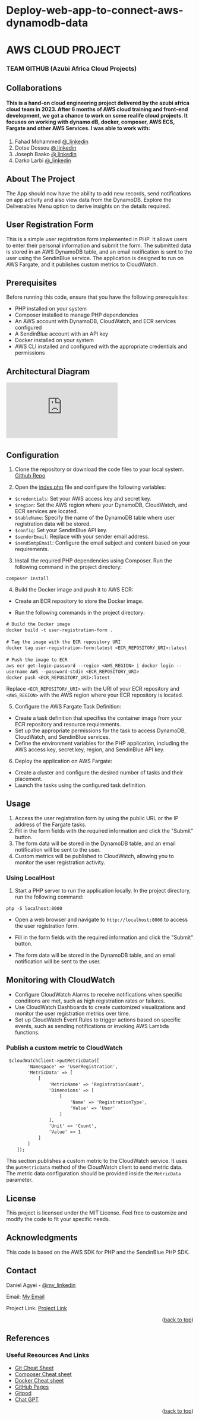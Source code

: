 # Deploy-web-app-to-connect-aws-dynamodb-data
# AWS CLOUD PROJECT 
### TEAM GITHUB (Azubi Africa Cloud Projects)

<a name="readme-top"></a>
## Collaborations
#### This is a hand-on cloud engineering project delivered by the azubi africa cloud team in 2023. After 6 months of AWS cloud training and front-end development, we got a chance to work on some realife cloud projects. It focuses on working with dynamo dB, docker, composer, AWS ECS, Fargate and other AWS Services. I was able to work with:

1. Fahad Mohammed [@_linkedin](https://www.linkedin.com/in/fahad-mohammed2)
2. Dotse Dossou [@ linkedin](https://www.linkedin.com/in/dotse-dossou)
3. Joseph Baako [@ linkedin](https://www.linkedin.com/in/joseph-baako)
4.  Darko Larbi [@_linkedin](https://www.linkedin.com/in/kdarkolarbi)


## About The Project
The App should now have the ability to add new records, send notifications on app activity and also view data from the DynamoDB. Explore the Deliverables Menu option to derive insights on the details required.

## User Registration Form
This is a simple user registration form implemented in PHP. It allows users to enter their personal information and submit the form. The submitted data is stored in an AWS DynamoDB table, and an email notification is sent to the user using the SendinBlue service. The application is designed to run on AWS Fargate, and it publishes custom metrics to CloudWatch.

## Prerequisites
Before running this code, ensure that you have the following prerequisites:

- PHP installed on your system
- Composer installed to manage PHP dependencies
- An AWS account with DynamoDB, CloudWatch, and ECR services configured
- A SendinBlue account with an API key
- Docker installed on your system
- AWS CLI installed and configured with the appropriate credentials and permissions
## Architectural Diagram
![Architectural Diagram of the Project](https://github.com/aduome/Deploy-web-app-to-connect-aws-dynamodb-data/blob/main/Photos/Azubi%20Team%20Github%20Project%204_Updated%20with%20SendinBlue_Brevo.pdf)

## Configuration
1. Clone the repository or download the code files to your local system. [Github Repo](https://github.com/aduome/Deploy-web-app-to-connect-aws-dynamodb-data)

2. Open the [index.php](https://github.com/aduome/Deploy-web-app-to-connect-aws-dynamodb-data/blob/main/index.php)
 file and configure the following variables:

- `$credentials`: Set your AWS access key and secret key.
- `$region`: Set the AWS region where your DynamoDB, CloudWatch, and ECR services are located.
- `$tableName`: Specify the name of the DynamoDB table where user registration data will be stored.
- `$config`: Set your SendinBlue API key.
- `$senderEmail`: Replace with your sender email address.
- `$sendSmtpEmail`: Configure the email subject and content based on your requirements.
3. Install the required PHP dependencies using Composer. Run the following command in the project directory:
```
composer install
```
4. Build the Docker image and push it to AWS ECR:

- Create an ECR repository to store the Docker image.

- Run the following commands in the project directory:
```
# Build the Docker image
docker build -t user-registration-form .

# Tag the image with the ECR repository URI
docker tag user-registration-form:latest <ECR_REPOSITORY_URI>:latest

# Push the image to ECR
aws ecr get-login-password --region <AWS_REGION> | docker login --username AWS --password-stdin <ECR_REPOSITORY_URI>
docker push <ECR_REPOSITORY_URI>:latest
```
Replace `<ECR_REPOSITORY_URI>` with the URI of your ECR repository and `<AWS_REGION>` with the AWS region where your ECR repository is located.

5. Configure the AWS Fargate Task Definition:

- Create a task definition that specifies the container image from your ECR repository and resource requirements.
- Set up the appropriate permissions for the task to access DynamoDB, CloudWatch, and SendinBlue services.
- Define the environment variables for the PHP application, including the AWS access key, secret key, region, and SendinBlue API key.
6. Deploy the application on AWS Fargate:

- Create a cluster and configure the desired number of tasks and their placement.
- Launch the tasks using the configured task definition.

## Usage
1. Access the user registration form by using the public URL or the IP address of the Fargate tasks.
2. Fill in the form fields with the required information and click the "Submit" button.
3. The form data will be stored in the DynamoDB table, and an email notification will be sent to the user.
4. Custom metrics will be published to CloudWatch, allowing you to monitor the user registration activity.
### Using LocalHost
1. Start a PHP server to run the application locally. In the project directory, run the following command:
```
php -S localhost:8000
```
- Open a web browser and navigate to `http://localhost:8000` to access the user registration form.

- Fill in the form fields with the required information and click the "Submit" button.

- The form data will be stored in the DynamoDB table, and an email notification will be sent to the user.

## Monitoring with CloudWatch
- Configure CloudWatch Alarms to receive notifications when specific conditions are met, such as high registration rates or failures.
- Use CloudWatch Dashboards to create customized visualizations and monitor the user registration metrics over time.
- Set up CloudWatch Event Rules to trigger actions based on specific events, such as sending notifications or invoking AWS Lambda functions.
### Publish a custom metric to CloudWatch
```
 $cloudWatchClient->putMetricData([
        'Namespace' => 'UserRegistration',
        'MetricData' => [
            [
                'MetricName' => 'RegistrationCount',
                'Dimensions' => [
                    [
                        'Name' => 'RegistrationType',
                        'Value' => 'User'
                    ]
                ],
                'Unit' => 'Count',
                'Value' => 1
            ]
        ]
    ]);

```
This section publishes a custom metric to the CloudWatch service. It uses the `putMetricData` method of the CloudWatch client to send metric data. The metric data configuration should be provided inside the `MetricData` parameter.

## License
This project is licensed under the MIT License.
Feel free to customize and modify the code to fit your specific needs.

## Acknowledgments
This code is based on the AWS SDK for PHP and the SendinBlue PHP SDK.
<!-- CONTACT -->

## Contact

Daniel Agyei - [@my_linkedin](https://www.linkedin.com/in/daniel-owusu-banahene-agyei-3a4172136)

Email: [My Email](daniel.agyeibanahene@gmail.com)

Project Link: [Project Link](https://github.com/aduome/Deploy-web-app-to-connect-aws-dynamodb-data)

<p align="right">(<a href="#readme-top">back to top</a>)</p>

<!-- References -->
## References

### Useful Resources And Links

* [Git Cheat Sheet](https://education.github.com/git-cheat-sheet-education.pdf)
* [Composer Cheat sheet](https://devhints.io/composer)
* [Docker Cheat sheet](https://docs.docker.com/get-started/docker_cheatsheet.pdf)
* [GitHub Pages](https://pages.github.com)
* [Gitpod](https://www.gitpod.io/)
* [Chat GPT](https://chat.openai.com/auth/login)
<p align="right">(<a href="#readme-top">back to top</a>)</p>
